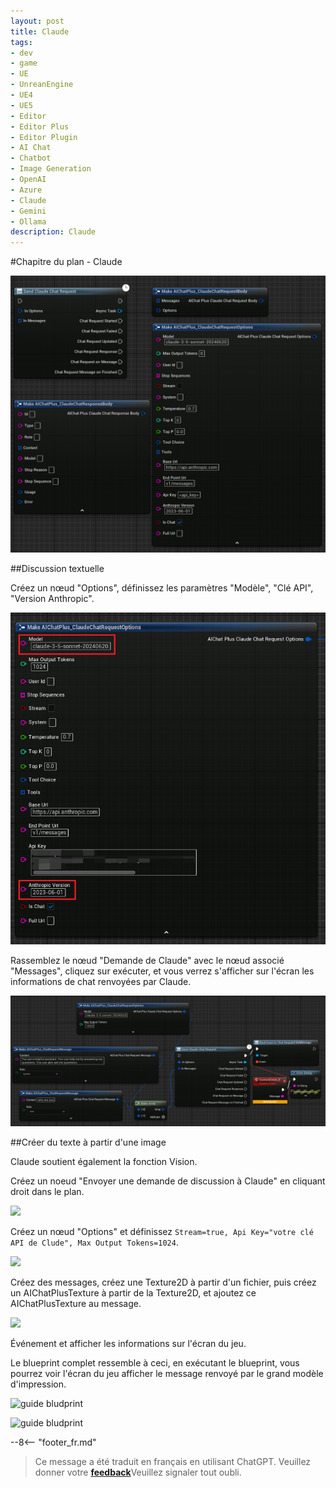 ```yaml
---
layout: post
title: Claude
tags:
- dev
- game
- UE
- UnreanEngine
- UE4
- UE5
- Editor
- Editor Plus
- Editor Plugin
- AI Chat
- Chatbot
- Image Generation
- OpenAI
- Azure
- Claude
- Gemini
- Ollama
description: Claude
---
```


<meta property="og:title" content="UE 插件 AIChatPlus 使用说明 - 蓝图篇 - Claude" />

#Chapitre du plan - Claude

![blueprint](assets/img/2024-ue-aichatplus/usage/blueprint/claude_all.png)

##Discussion textuelle

Créez un nœud "Options", définissez les paramètres "Modèle", "Clé API", "Version Anthropic".

![](assets/img/2024-ue-aichatplus/usage/blueprint/claude_chat_1.png)

Rassemblez le nœud "Demande de Claude" avec le nœud associé "Messages", cliquez sur exécuter, et vous verrez s'afficher sur l'écran les informations de chat renvoyées par Claude.

![](assets/img/2024-ue-aichatplus/usage/blueprint/claude_chat_2.png)

##Créer du texte à partir d'une image

Claude soutient également la fonction Vision.

Créez un noeud "Envoyer une demande de discussion à Claude" en cliquant droit dans le plan.

![](assets/img/2024-ue-aichatplus/guide_claude_blueprint_1.png)

Créez un nœud "Options" et définissez `Stream=true, Api Key="votre clé API de Clude", Max Output Tokens=1024`.

![](assets/img/2024-ue-aichatplus/guide_claude_blueprint_2.png)

Créez des messages, créez une Texture2D à partir d'un fichier, puis créez un AIChatPlusTexture à partir de la Texture2D, et ajoutez ce AIChatPlusTexture au message.

![](assets/img/2024-ue-aichatplus/guide_claude_blueprint_3.png)

Événement et afficher les informations sur l'écran du jeu.

Le blueprint complet ressemble à ceci, en exécutant le blueprint, vous pourrez voir l'écran du jeu afficher le message renvoyé par le grand modèle d'impression.

![guide bludprint](assets/img/2024-ue-aichatplus/guide_claude_blueprint_4.png)

![guide bludprint](assets/img/2024-ue-aichatplus/guide_claude_blueprint_5.png)


--8<-- "footer_fr.md"


> Ce message a été traduit en français en utilisant ChatGPT. Veuillez donner votre [**feedback**](https://github.com/disenone/wiki_blog/issues/new)Veuillez signaler tout oubli. 
